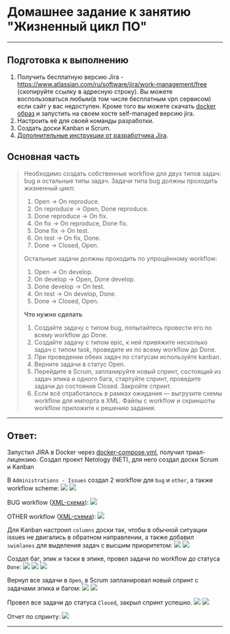 # Домашнее задание к занятию "Жизненный цикл ПО"


------

## Подготовка к выполнению

1. Получить бесплатную версию Jira - https://www.atlassian.com/ru/software/jira/work-management/free (скопируйте ссылку в адресную строку). 
Вы можете воспользоваться любым(в том числе бесплатным vpn сервисом) если сайт у вас недоступен. Кроме того вы можете скачать [docker образ](https://hub.docker.com/r/atlassian/jira-software/#) и запустить на своем хосте self-managed версию jira.
2. Настроить её для своей команды разработки.
3. Создать доски Kanban и Scrum.
4. [Дополнительные инструкции от разработчика Jira](https://support.atlassian.com/jira-cloud-administration/docs/import-and-export-issue-workflows/).

## Основная часть
> 
> Необходимо создать собственные workflow для двух типов задач: bug и остальные типы задач. Задачи типа bug должны проходить жизненный цикл:
> 
> 1. Open -> On reproduce.
> 2. On reproduce -> Open, Done reproduce.
> 3. Done reproduce -> On fix.
> 4. On fix -> On reproduce, Done fix.
> 5. Done fix -> On test.
> 6. On test -> On fix, Done.
> 7. Done -> Closed, Open.
> 
> Остальные задачи должны проходить по упрощённому workflow:
> 
> 1. Open -> On develop.
> 2. On develop -> Open, Done develop.
> 3. Done develop -> On test.
> 4. On test -> On develop, Done.
> 5. Done -> Closed, Open.
> 
> **Что нужно сделать**
> 
> 1. Создайте задачу с типом bug, попытайтесь провести его по всему workflow до Done. 
> 2. Создайте задачу с типом epic, к ней привяжите несколько задач с типом task, проведите их по всему workflow до Done. 
> 3. При проведении обеих задач по статусам используйте kanban. 
> 4. Верните задачи в статус Open.
> 5. Перейдите в Scrum, запланируйте новый спринт, состоящий из задач эпика и одного бага, стартуйте спринт, проведите задачи до состояния Closed. Закройте спринт.
> 6. Если всё отработалось в рамках ожидания — выгрузите схемы workflow для импорта в XML. Файлы с workflow и скриншоты workflow приложите к решению задания.


------

## Ответ:
Запустил JIRA в Docker через [docker-compose.yml](docker-compose.yml), получил триал-лицензию.
Создал проект Netology (NET), для него создал доски Scrum и Kanban

В `Administrations - Issues` создал 2 workflow для `bug` и `other`, а также workflow scheme:
![](img/01.workflow_list.png)
![](img/02.workflow_scheme.png)

BUG workflow ([XML-схема](workflow/BUG%20workflow%20for%20project%20NET.xml)):
![](img/03.workflow_bug.png)

OTHER workflow ([XML-схема](workflow/OTHER%20workflow%20for%20project%20NET.xml)):
![](img/04.workflow_other.png)

Для Kanban настроил `columns` доски так, чтобы в обычной ситуации issues не двигались в обратном направлении, а также добавил `swimlanes` для выделения задач с высшим приоритетом:
![](img/05.kanban_columns.png)
![](img/06.kanban_swimlanes.png)

Создал баг, эпик и таски в эпике, провел задачи по workflow до статуса `Done`:
![](img/07.task_create.png)
![](img/08.bug_kanban.png)
![](img/09.kanban_done.png)

Вернул все задачи в `Open`, в Scrum запланировал новый спринт с задачами эпика и багом:
![](img/10.scrum_sprint.png)
![](img/11.start_sprint.png)

Провел все задачи до статуса `Closed`, закрыл спринт успешно.
![](img/12.bug_scrum.png)
![](img/13.sprint_complete.png)

Отчет по спринту:
![](img/14.sprint_report.png)

------
